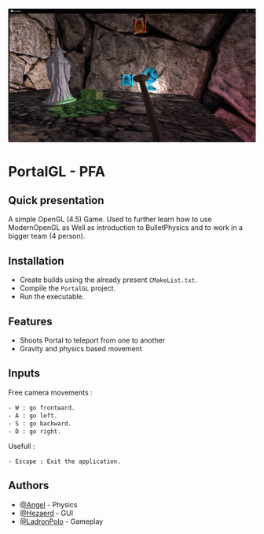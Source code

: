 ![Logo](PortalGL.png)


# PortalGL - PFA

## Quick presentation
A simple OpenGL (4.5) Game. Used to further learn how to use ModernOpenGL as Well as introduction to BulletPhysics and to work in a bigger team (4 person).



## Installation

- Create builds using the already present `CMakeList.txt`.
- Compile the `PortalGL` project.
- Run the executable.

## Features

- Shoots Portal to teleport from one to another
- Gravity and physics based movement
    
## Inputs

Free camera movements :
```
- W : go frontward.
- A : go left.
- S : go backward.
- D : go right.
```

Usefull :
```
- Escape : Exit the application.
```


## Authors

- [@Angel](https://github.com/Angel-2180) - Physics
- [@Hezaerd](https://github.com/Hezaerd) - GUI
- [@LadronPolo](https://github.com/LadronPolo) - Gameplay